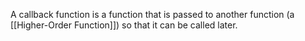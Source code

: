 A callback function is a function that is passed to another function (a [[Higher-Order Function]]) so that it can be called later. 